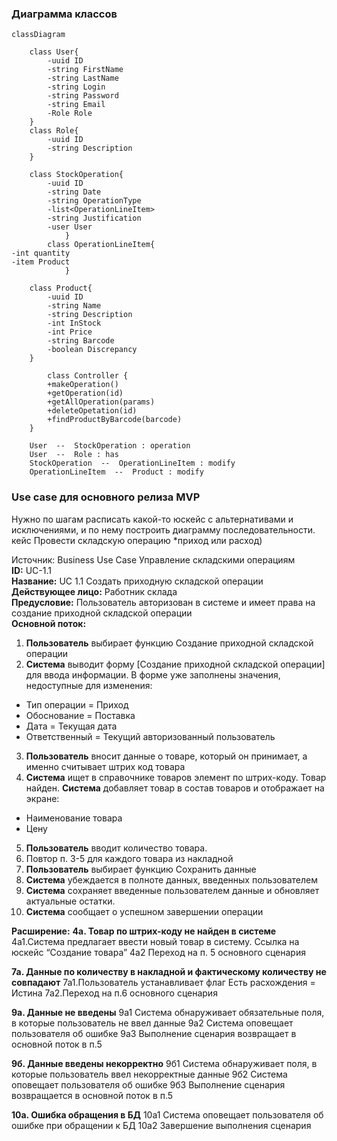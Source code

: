 ### Диаграмма классов

```mermaid
classDiagram

    class User{
        -uuid ID
        -string FirstName
        -string LastName
        -string Login
        -string Password
        -string Email
        -Role Role   
    }
    class Role{
        -uuid ID
        -string Description
    }
    
    class StockOperation{
        -uuid ID
        -string Date
        -string OperationType
        -list<OperationLineItem>
        -string Justification
        -user User
            }
        class OperationLineItem{
-int quantity
-item Product
            }
    
    class Product{
        -uuid ID
        -string Name
        -string Description
        -int InStock
        -int Price
		-string Barcode
		-boolean Discrepancy
    }
    
        class Controller {
        +makeOperation()
        +getOperation(id)
        +getAllOperation(params)
        +deleteOpetation(id)
        +findProductByBarcode(barcode)
    }
    
    User  --  StockOperation : operation
    User  --  Role : has
    StockOperation  --  OperationLineItem : modify
    OperationLineItem  --  Product : modify
```

### Use case для основного релиза MVP

Нужно по шагам расписать какой-то юскейс с альтернативами и исключениями, и по нему построить диаграмму последовательности. кейс Провести складскую операцию *приход или расход)

 Источник: Business Use Case Управление складскими операциям  
**ID:** UC-1.1   
 **Название:** UC 1.1 Создать приходную складской операции      
 **Действующее лицо:** Работник склада   
 **Предусловие:** Пользователь авторизован в системе и имеет права на создание приходной складской операции  
**Основной поток:** 

 1. **Пользователь** выбирает функцию Создание приходной складской операции
 2. **Система** выводит форму [Создание приходной складской операции] для ввода информации. В форме уже заполнены значения, недоступные для изменения:
-   Тип операции = Приход
-   Обоснование = Поставка
-   Дата = Текущая дата
-   Ответственный = Текущий авторизованный пользователь
3. **Пользователь** вносит данные о товаре, который он принимает, а именно считывает штрих код товара
4. **Система** ищет в справочнике товаров элемент по штрих-коду. Товар найден. **Система** добавляет товар в состав товаров и отображает на экране:
-   Наименование товара
-   Цену
5. **Пользователь** вводит количество товара.  
6. Повтор п. 3-5 для каждого товара из накладной
7. **Пользователь** выбирает функцию Сохранить данные
8. **Система** убеждается в полноте данных, введенных пользователем
9. **Система** сохраняет введенные пользователем данные и обновляет актуальные остатки.
10. **Система** сообщает о успешном завершении операции

**Расширение:**
**4a. Товар по штрих-коду не найден в системе**
4а1.Система предлагает ввести новый товар в систему. Ссылка на юскейс “Создание товара”
4а2 Переход на п. 5 основного сценария

**7a. Данные по количеству в накладной и фактическому количеству не совпадают**
7а1.Пользователь устанавливает флаг Есть расхождения = Истина
7а2.Переход на п.6 основного сценария

**9a. Данные не введены**
9а1 Система обнаруживает обязательные поля, в которые пользователь не ввел данные
9а2 Система оповещает пользователя об ошибке
9а3 Выполнение сценария возвращает в основной поток в п.5

**9б. Данные введены некорректно**
9б1 Система обнаруживает поля, в которые пользователь ввел некорректные данные
9б2 Система оповещает пользователя об ошибке
9б3 Выполнение сценария возвращается в основной поток в п.5

**10а. Ошибка обращения в БД**
10а1 Система оповещает пользователя об ошибке при обращении к БД
10а2 Завершение выполнения сценария
